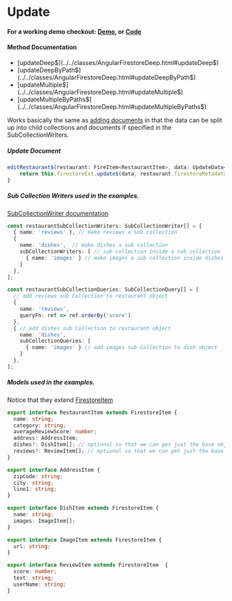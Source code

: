 # Update

#### For a working demo checkout: [Demo](../../../demo_), or [Code](https://github.com/Tylder/angularfirestore-deep)

#### Method Documentation

- [updateDeep$](../../classes/AngularFirestoreDeep.html#updateDeep$)
- [updateDeepByPath$](../../classes/AngularFirestoreDeep.html#updateDeepByPath$)
- [updateMultiple$](../../classes/AngularFirestoreDeep.html#updateMultiple$)
- [updateMultipleByPaths$](../../classes/AngularFirestoreDeep.html#updateMultipleByPaths$)

Works basically the same as [adding documents](write.html) in that the data can be split up into child collections and documents if
specified in the SubCollectionWriters.

##### Update Document

```typescript
editRestaurant$(restaurant: FireItem<RestaurantItem>, data: UpdateData<Partial<RestaurantItem>>): Observable<void> {
    return this.firestoreExt.update$(data, restaurant.firestoreMetadata.ref, restaurantSubCollectionWriters);
}
```

##### Sub Collection Writers used in the examples.

[SubCollectionWriter documentation](../../interfaces/SubCollectionWriter.html)

```typescript
const restaurantSubCollectionWriters: SubCollectionWriter[] = [
  { name: 'reviews' }, // make reviews a sub collection
  {
    name: 'dishes',  // make dishes a sub collection
    subCollectionWriters: [ // sub collection inside a sub collection
      { name: 'images' } // make images a sub collection inside dishes
    ]
  },
];

const restaurantSubCollectionQueries: SubCollectionQuery[] = [
  // add reviews sub Collection to restaurant object
  {
    name: 'reviews',
    queryFn: ref => ref.orderBy('score')
  },
  { // add dishes sub Collection to restaurant object
    name: 'dishes',
    subCollectionQueries: [
      { name: 'images' } // add images sub Collection to dish object
    ]
  },
];
```

##### Models used in the examples.

Notice that they extend [FirestoreItem](../../interfaces/FirestoreItem.html)

```typescript
export interface RestaurantItem extends FirestoreItem {
  name: string;
  category: string;
  averageReviewScore: number;
  address: AddressItem;
  dishes?: DishItem[]; // optional so that we can get just the base object to display in a list
  reviews?: ReviewItem[]; // optional so that we can get just the base object to display in a list
}

export interface AddressItem {
  zipCode: string;
  city: string;
  line1: string;
}

export interface DishItem extends FirestoreItem {
  name: string;
  images: ImageItem[];
}

export interface ImageItem extends FirestoreItem {
  url: string;
}

export interface ReviewItem extends FirestoreItem  {
  score: number;
  text: string;
  userName: string;
}
```
